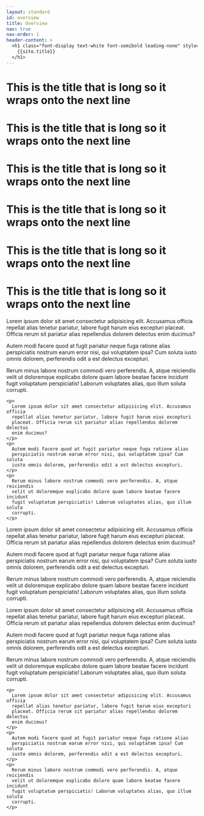 ```yaml
---
layout: standard
id: overview
title: Overview
nav: true
nav-order: 1
header-content: >
  <h1 class="font-display text-white font-semibold leading-none" style="font-size: 5rem;">
    {{site.title}}
  </h1>
---
```


<div class="content-spacing">
  <div class="content-padding">
    <div class="mx-auto max-w-screen-md font-bold font-serif text-3xl py-12 text-center">
      <h1 class="mt-6 leading-none">This is the title that is long so it wraps onto the next line</h1>
      <h1 class="mt-6 leading-tight">This is the title that is long so it wraps onto the next line</h1>
      <h1 class="mt-6 leading-snug">This is the title that is long so it wraps onto the next line</h1>
      <h1 class="mt-6 leading-normal">This is the title that is long so it wraps onto the next line</h1>
      <h1 class="mt-6 leading-relaxed">This is the title that is long so it wraps onto the next line</h1>
      <h1 class="mt-6 leading-loose">This is the title that is long so it wraps onto the next line</h1>
    </div>
    <p>
      Lorem ipsum dolor sit amet consectetur adipisicing elit. Accusamus officia
      repellat alias tenetur pariatur, labore fugit harum eius excepturi
      placeat. Officia rerum sit pariatur alias repellendus dolorem delectus
      enim ducimus?
    </p>
    <p>
      Autem modi facere quod at fugit pariatur neque fuga ratione alias
      perspiciatis nostrum earum error nisi, qui voluptatem ipsa? Cum soluta
      iusto omnis dolorem, perferendis odit a est delectus excepturi.
    </p>
    <p>
      Rerum minus labore nostrum commodi vero perferendis. A, atque reiciendis
      velit ut doloremque explicabo dolore quam labore beatae facere incidunt
      fugit voluptatum perspiciatis! Laborum voluptates alias, quo illum soluta
      corrupti.
    </p>

    <p>
      Lorem ipsum dolor sit amet consectetur adipisicing elit. Accusamus officia
      repellat alias tenetur pariatur, labore fugit harum eius excepturi
      placeat. Officia rerum sit pariatur alias repellendus dolorem delectus
      enim ducimus?
    </p>
    <p>
      Autem modi facere quod at fugit pariatur neque fuga ratione alias
      perspiciatis nostrum earum error nisi, qui voluptatem ipsa? Cum soluta
      iusto omnis dolorem, perferendis odit a est delectus excepturi.
    </p>
    <p>
      Rerum minus labore nostrum commodi vero perferendis. A, atque reiciendis
      velit ut doloremque explicabo dolore quam labore beatae facere incidunt
      fugit voluptatum perspiciatis! Laborum voluptates alias, quo illum soluta
      corrupti.
    </p>

  </div>
  <div class="content-padding content-border">
    <p>
      Lorem ipsum dolor sit amet consectetur adipisicing elit. Accusamus officia
      repellat alias tenetur pariatur, labore fugit harum eius excepturi
      placeat. Officia rerum sit pariatur alias repellendus dolorem delectus
      enim ducimus?
    </p>
    <p>
      Autem modi facere quod at fugit pariatur neque fuga ratione alias
      perspiciatis nostrum earum error nisi, qui voluptatem ipsa? Cum soluta
      iusto omnis dolorem, perferendis odit a est delectus excepturi.
    </p>
    <p>
      Rerum minus labore nostrum commodi vero perferendis. A, atque reiciendis
      velit ut doloremque explicabo dolore quam labore beatae facere incidunt
      fugit voluptatum perspiciatis! Laborum voluptates alias, quo illum soluta
      corrupti.
    </p>
  </div>
  <div class="content-padding content-border">
    <p>
      Lorem ipsum dolor sit amet consectetur adipisicing elit. Accusamus officia
      repellat alias tenetur pariatur, labore fugit harum eius excepturi
      placeat. Officia rerum sit pariatur alias repellendus dolorem delectus
      enim ducimus?
    </p>
    <p>
      Autem modi facere quod at fugit pariatur neque fuga ratione alias
      perspiciatis nostrum earum error nisi, qui voluptatem ipsa? Cum soluta
      iusto omnis dolorem, perferendis odit a est delectus excepturi.
    </p>
    <p>
      Rerum minus labore nostrum commodi vero perferendis. A, atque reiciendis
      velit ut doloremque explicabo dolore quam labore beatae facere incidunt
      fugit voluptatum perspiciatis! Laborum voluptates alias, quo illum soluta
      corrupti.
    </p>

    <p>
      Lorem ipsum dolor sit amet consectetur adipisicing elit. Accusamus officia
      repellat alias tenetur pariatur, labore fugit harum eius excepturi
      placeat. Officia rerum sit pariatur alias repellendus dolorem delectus
      enim ducimus?
    </p>
    <p>
      Autem modi facere quod at fugit pariatur neque fuga ratione alias
      perspiciatis nostrum earum error nisi, qui voluptatem ipsa? Cum soluta
      iusto omnis dolorem, perferendis odit a est delectus excepturi.
    </p>
    <p>
      Rerum minus labore nostrum commodi vero perferendis. A, atque reiciendis
      velit ut doloremque explicabo dolore quam labore beatae facere incidunt
      fugit voluptatum perspiciatis! Laborum voluptates alias, quo illum soluta
      corrupti.
    </p>

  </div>
</div>
